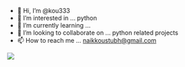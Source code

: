 - 👋 Hi, I’m @kou333
- 👀 I’m interested in ... python 
- 🌱 I’m currently learning ... 
- 💞️ I’m looking to collaborate on ... python related projects 
- 📫 How to reach me ...  naikkoustubh@gmail.com

<!---
kou333/kou333 is a ✨ special ✨ repository because its `README.md` (this file) appears on your GitHub profile.
You can click the Preview link to take a look at your changes.
--->

<img 
   src="https://github-readme-stats.vercel.app/api?username=eddiejaoude&show_icons=true&theme=tokyonight" 
/>
